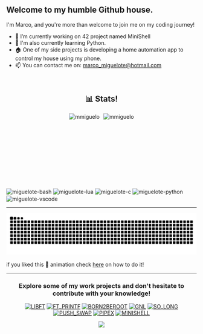 ## Welcome to my humble Github house.
I'm Marco, and you're more than welcome to join me on my coding journey!

  - 🔭 I’m currently working on 42 project named MiniShell
  - 🌱 I'm also currently learning Python.
  - 🏠 One of my side projects is developing a home automation app to control my house using my phone.
  - 📫 You can contact me on: marco_miguelote@hotmail.com
<br>

<h2 align="center">📊 Stats!</h2>

<div align="center" style="display: flex; justify-content: center; gap: 10px;">
  <img height="180em" src="https://github-readme-stats.vercel.app/api?username=mmiguelo&show_icons=true&locale=en&theme=slateorange" alt="mmiguelo" /> 
  <img height="180em" src="https://github-readme-stats.vercel.app/api/top-langs?username=mmiguelo&show_icons=true&locale=en&theme=slateorange&layout=compact" alt="mmiguelo" /> 
</div>

<div style="display: inline_block"><br>
<img align="center" alt="miguelote-bash" height="40" width="40" src="https://cdn.jsdelivr.net/gh/devicons/devicon@latest/icons/bash/bash-original.svg" />
<img align="center" alt="miguelote-lua" height="40" width="40" src="https://cdn.jsdelivr.net/gh/devicons/devicon@latest/icons/lua/lua-original.svg" />
<img align="center" alt="miguelote-c" height="40" width="40" src="https://cdn.jsdelivr.net/gh/devicons/devicon@latest/icons/c/c-original.svg" />
<img align="center" alt="miguelote-python" height="40" width="40" src="https://cdn.jsdelivr.net/gh/devicons/devicon@latest/icons/python/python-plain.svg" />
<img align="center" alt="miguelote-vscode" height="40" width="40" src="https://cdn.jsdelivr.net/gh/devicons/devicon@latest/icons/vscode/vscode-original.svg" />
</div>

---

<div>
<picture>
  <source media="(prefers-color-scheme: dark)" srcset="https://raw.githubusercontent.com/mmiguelo/mmiguelo/output/github-contribution-grid-snake-dark.svg">
  <source media="(prefers-color-scheme: light)" srcset="https://raw.githubusercontent.com/mmiguelo/mmiguelo/output/github-contribution-grid-snake.svg">
  <img alt="github contribution grid snake animation" src="https://raw.githubusercontent.com/mmiguelo/mmiguelo/output/github-contribution-grid-snake.svg">
</picture>
</div>

if you liked this 🐍 animation check <a href="https://github.com/mmiguelo/profile_snake_animation">here</a> on how to do it!

---
<div align="center">
<h3><b>Explore some of my work projects and don't hesitate to contribute with your knowledge!</b></h3>
  
[![LIBFT](https://github.com/mmiguelo/42_project_badges/blob/main/badges/libftm.png)](https://github.com/mmiguelo/LIBFT) [![FT_PRINTF](https://github.com/mmiguelo/42_project_badges/blob/main/badges/ft_printfe.png)](https://github.com/mmiguelo/ft_printf) [![BORN2BEROOT](https://github.com/mmiguelo/42_project_badges/blob/main/badges/born2berootm.png)]() [![GNL](https://github.com/mmiguelo/42_project_badges/blob/main/badges/get_next_linee.png)](https://github.com/mmiguelo/Get_next_Line) [![SO_LONG](https://github.com/mmiguelo/42_project_badges/blob/main/badges/so_longe.png)](https://github.com/mmiguelo/so_long) [![PUSH_SWAP](https://github.com/mmiguelo/42_project_badges/blob/main/badges/push_swape.png)](https://github.com/mmiguelo/Push_Swap) [![PIPEX](https://github.com/mmiguelo/42_project_badges/blob/main/badges/pipexm.png)](https://github.com/mmiguelo/pipex) [![MINISHELL](https://github.com/mmiguelo/42_project_badges/blob/main/badges/minishelln.png)]()

<p align="center">
  <img src="https://capsule-render.vercel.app/api?type=waving&height=200&color=faa627&text=Dive%20Below!&section=footer&fontAlignY=69&animation=fadeIn&fontColor=ffffff" />
</p>


